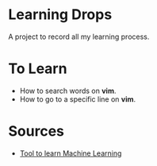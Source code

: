 # Learning Drops

A project to record all my learning process.


# To Learn

- How to search words on **vim**.
- How to go to a specific line on **vim**.


# Sources

- [Tool to learn Machine Learning](https://elitedatascience.com/primer)

